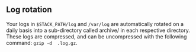 <!-- usedin: [ _legacy_docker/stack-management/logging-v1.md, _maestro/stack-management/logging-v1.md, _node/stack-management/logging-v1.md, _rails/stack-management/logging-v1.md] -->


## Log rotation

Your logs in `$STACK_PATH/log` and `/var/log` are automatically rotated on a daily basis into a sub-directory called archive/ in each respective directory. These logs are compressed, and can be uncompressed with the following command: `gzip -d 
.log.gz`.

